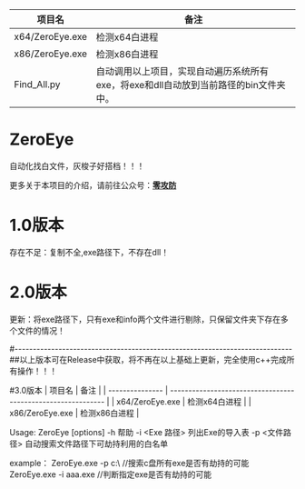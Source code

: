 | 项目名          | 备注                                                         |
| --------------- | ------------------------------------------------------------ |
| x64/ZeroEye.exe | 检测x64白进程                                                |
| x86/ZeroEye.exe | 检测x86白进程                                                |
| Find_All.py     | 自动调用以上项目，实现自动遍历系统所有exe，将exe和dll自动放到当前路径的bin文件夹中。 |

# ZeroEye

自动化找白文件，灰梭子好搭档！！！

更多关于本项目的介绍，请前往公众号：**[零攻防](https://mp.weixin.qq.com/s?__biz=MzkyNDUzNjk4MQ==&mid=2247484591&idx=1&sn=50b813e4c626aa967d6c506c4749c032&chksm=c1d51d55f6a294434e27bbcd6dc45268e64ac8a86bc1215c2df9140d350ea2f26ed6d91a2655#rd)**



# 1.0版本
存在不足：复制不全,exe路径下，不存在dll！

# 2.0版本
更新：将exe路径下，只有exe和info两个文件进行剔除，只保留文件夹下存在多个文件的情况！

#----------------------------------------------------------------------------
##以上版本可在Release中获取，将不再在以上基础上更新，完全使用c++完成所有操作！！！

#3.0版本
| 项目名          | 备注                                                         |
| --------------- | ------------------------------------------------------------ |
| x64/ZeroEye.exe | 检测x64白进程                                                |
| x86/ZeroEye.exe | 检测x86白进程                                                |

Usage: ZeroEye [options]
    -h     帮助
    -i    <Exe 路径>    列出Exe的导入表
    -p    <文件路径>    自动搜索文件路径下可劫持利用的白名单

example：
  ZeroEye.exe -p c:\             //搜索c盘所有exe是否有劫持的可能
  ZeroEye.exe -i aaa.exe         //判断指定exe是否有劫持的可能
    
